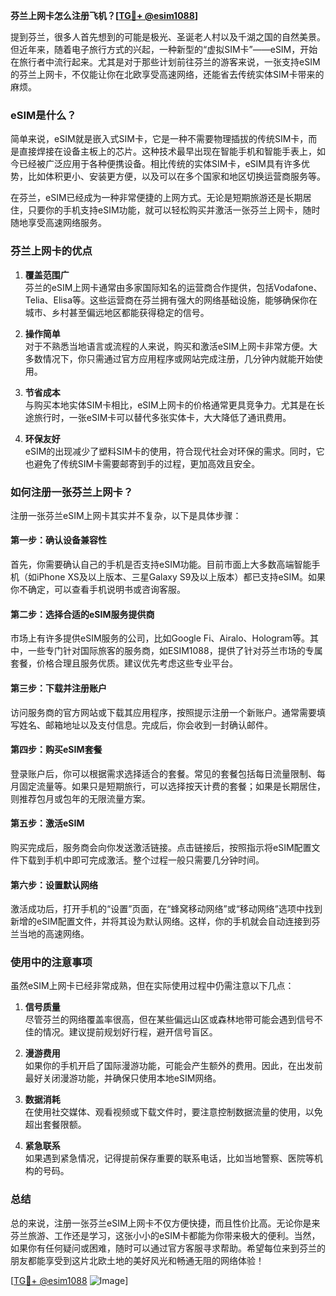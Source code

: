 **芬兰上网卡怎么注册飞机？[[TG💪+ @esim1088](https://t.me/s/esim1088)]**

提到芬兰，很多人首先想到的可能是极光、圣诞老人村以及千湖之国的自然美景。但近年来，随着电子旅行方式的兴起，一种新型的“虚拟SIM卡”——eSIM，开始在旅行者中流行起来。尤其是对于那些计划前往芬兰的游客来说，一张支持eSIM的芬兰上网卡，不仅能让你在北欧享受高速网络，还能省去传统实体SIM卡带来的麻烦。

### eSIM是什么？

简单来说，eSIM就是嵌入式SIM卡，它是一种不需要物理插拔的传统SIM卡，而是直接焊接在设备主板上的芯片。这种技术最早出现在智能手机和智能手表上，如今已经被广泛应用于各种便携设备。相比传统的实体SIM卡，eSIM具有许多优势，比如体积更小、安装更方便，以及可以在多个国家和地区切换运营商服务等。

在芬兰，eSIM已经成为一种非常便捷的上网方式。无论是短期旅游还是长期居住，只要你的手机支持eSIM功能，就可以轻松购买并激活一张芬兰上网卡，随时随地享受高速网络服务。

### 芬兰上网卡的优点

1. **覆盖范围广**  
   芬兰的eSIM上网卡通常由多家国际知名的运营商合作提供，包括Vodafone、Telia、Elisa等。这些运营商在芬兰拥有强大的网络基础设施，能够确保你在城市、乡村甚至偏远地区都能获得稳定的信号。

2. **操作简单**  
   对于不熟悉当地语言或流程的人来说，购买和激活eSIM上网卡非常方便。大多数情况下，你只需通过官方应用程序或网站完成注册，几分钟内就能开始使用。

3. **节省成本**  
   与购买本地实体SIM卡相比，eSIM上网卡的价格通常更具竞争力。尤其是在长途旅行时，一张eSIM卡可以替代多张实体卡，大大降低了通讯费用。

4. **环保友好**  
   eSIM的出现减少了塑料SIM卡的使用，符合现代社会对环保的需求。同时，它也避免了传统SIM卡需要邮寄到手的过程，更加高效且安全。

### 如何注册一张芬兰上网卡？

注册一张芬兰eSIM上网卡其实并不复杂，以下是具体步骤：

#### 第一步：确认设备兼容性  
首先，你需要确认自己的手机是否支持eSIM功能。目前市面上大多数高端智能手机（如iPhone XS及以上版本、三星Galaxy S9及以上版本）都已支持eSIM。如果你不确定，可以查看手机说明书或咨询客服。

#### 第二步：选择合适的eSIM服务提供商  
市场上有许多提供eSIM服务的公司，比如Google Fi、Airalo、Hologram等。其中，一些专门针对国际旅客的服务商，如ESIM1088，提供了针对芬兰市场的专属套餐，价格合理且服务优质。建议优先考虑这些专业平台。

#### 第三步：下载并注册账户  
访问服务商的官方网站或下载其应用程序，按照提示注册一个新账户。通常需要填写姓名、邮箱地址以及支付信息。完成后，你会收到一封确认邮件。

#### 第四步：购买eSIM套餐  
登录账户后，你可以根据需求选择适合的套餐。常见的套餐包括每日流量限制、每月固定流量等。如果只是短期旅行，可以选择按天计费的套餐；如果是长期居住，则推荐包月或包年的无限流量方案。

#### 第五步：激活eSIM  
购买完成后，服务商会向你发送激活链接。点击链接后，按照指示将eSIM配置文件下载到手机中即可完成激活。整个过程一般只需要几分钟时间。

#### 第六步：设置默认网络  
激活成功后，打开手机的“设置”页面，在“蜂窝移动网络”或“移动网络”选项中找到新增的eSIM配置文件，并将其设为默认网络。这样，你的手机就会自动连接到芬兰当地的高速网络。

### 使用中的注意事项

虽然eSIM上网卡已经非常成熟，但在实际使用过程中仍需注意以下几点：

1. **信号质量**  
   尽管芬兰的网络覆盖率很高，但在某些偏远山区或森林地带可能会遇到信号不佳的情况。建议提前规划好行程，避开信号盲区。

2. **漫游费用**  
   如果你的手机开启了国际漫游功能，可能会产生额外的费用。因此，在出发前最好关闭漫游功能，并确保只使用本地eSIM网络。

3. **数据消耗**  
   在使用社交媒体、观看视频或下载文件时，要注意控制数据流量的使用，以免超出套餐限额。

4. **紧急联系**  
   如果遇到紧急情况，记得提前保存重要的联系电话，比如当地警察、医院等机构的号码。

### 总结

总的来说，注册一张芬兰eSIM上网卡不仅方便快捷，而且性价比高。无论你是来芬兰旅游、工作还是学习，这张小小的eSIM卡都能为你带来极大的便利。当然，如果你有任何疑问或困难，随时可以通过官方客服寻求帮助。希望每位来到芬兰的朋友都能享受到这片北欧土地的美好风光和畅通无阻的网络体验！

[[TG💪+ @esim1088](https://t.me/s/esim1088) ![Image](https://i.postimg.cc/4NQfJmqS/Snipaste-2025-05-13-00-14-12.png)]
